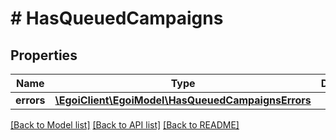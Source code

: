 # # HasQueuedCampaigns

## Properties

Name | Type | Description | Notes
------------ | ------------- | ------------- | -------------
**errors** | [**\EgoiClient\EgoiModel\HasQueuedCampaignsErrors**](HasQueuedCampaignsErrors.md) |  | [optional] 

[[Back to Model list]](../../README.md#documentation-for-models) [[Back to API list]](../../README.md#documentation-for-api-endpoints) [[Back to README]](../../README.md)


